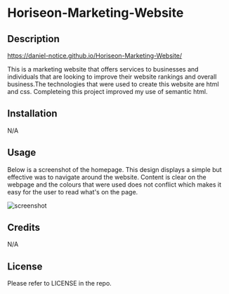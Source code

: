 # Horiseon-Marketing-Website

## Description

https://daniel-notice.github.io/Horiseon-Marketing-Website/

This is a marketing website that offers services to businesses and individuals that are looking to improve their website rankings and overall business.The technologies that were used to create this website are html and css. Completeing this project improved my use of semantic html.

## Installation

N/A

## Usage

Below is a screenshot of the homepage. This design displays a simple but effective was to navigate around the website. Content is clear on the webpage and the colours that were used does not conflict which makes it easy for the user to read what's on the page.

![screenshot](https://github.com/Daniel-Notice/Horiseon-Marketing-Website/assets/144740252/9bedb81b-0804-4697-a729-c4006fdc2f6b)


## Credits

N/A

## License

Please refer to LICENSE in the repo.
